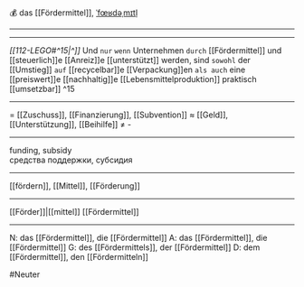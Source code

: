 💰 das [[Fördermittel]], [ˈfœʁdəˌmɪtl̩](https://youglish.com/pronounce/Fördermittel/german)

---
---

*[[112-LEGO#^15|^]]* Und `nur` `wenn` Unternehmen `durch` [[Fördermittel]] und [[steuerlich]]e [[Anreiz]]e [[unterstützt]] werden, sind `sowohl` der [[Umstieg]] `auf` [[recycelbar]]e [[Verpackung]]en `als auch` eine [[preiswert]]e [[nachhaltig]]e [[Lebensmittelproduktion]] praktisch [[umsetzbar]] ^15



---
= [[Zuschuss]], [[Finanzierung]], [[Subvention]]
≈ [[Geld]], [[Unterstützung]], [[Beihilfe]]
≠  -

---
funding, subsidy  
средства поддержки, субсидия

---
[[fördern]], [[Mittel]], [[Förderung]]

---
[[Förder]]|[[mittel]]
[[Fördermittel]]


---
N: das [[Fördermittel]], die [[Fördermittel]]
A: das [[Fördermittel]], die [[Fördermittel]]
G: des [[Fördermittels]], der [[Fördermittel]]
D: dem [[Fördermittel]], den [[Fördermitteln]]

#Neuter 
